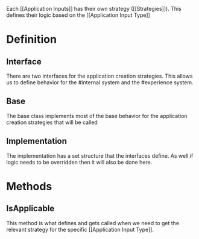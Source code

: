 Each [[Application Inputs]] has their own strategy ([[Strategies]]). This defines their logic based on the [[Application Input Type]]


# Definition

## Interface 
There are two interfaces for the application creation strategies. This allows us to define behavior for the #internal system and the #experience system. 

## Base
The base class implements most of the base behavior for the application creation strategies that will be called 


## Implementation
The implementation has a set structure that the interfaces define. As well if logic needs to be overridden then it will also be done here. 


# Methods

## IsApplicable

This method is what defines and gets called when we need to get the relevant strategy for the specific [[Application Input Type]]. 